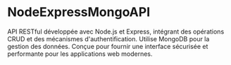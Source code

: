 # NodeExpressMongoAPI
API RESTful développée avec Node.js et Express, intégrant des opérations CRUD et des mécanismes d'authentification. Utilise MongoDB pour la gestion des données. Conçue pour fournir une interface sécurisée et performante pour les applications web modernes.
